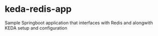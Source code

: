# keda-redis-app
Sample Springboot application that interfaces with Redis and alongwith KEDA setup and configuration
